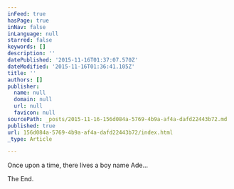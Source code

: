 ```yaml
---
inFeed: true
hasPage: true
inNav: false
inLanguage: null
starred: false
keywords: []
description: ''
datePublished: '2015-11-16T01:37:07.570Z'
dateModified: '2015-11-16T01:36:41.105Z'
title: ''
authors: []
publisher:
  name: null
  domain: null
  url: null
  favicon: null
sourcePath: _posts/2015-11-16-156d084a-5769-4b9a-af4a-dafd22443b72.md
published: true
url: 156d084a-5769-4b9a-af4a-dafd22443b72/index.html
_type: Article

---
```

Once upon a time, there lives a boy name Ade...

The End.